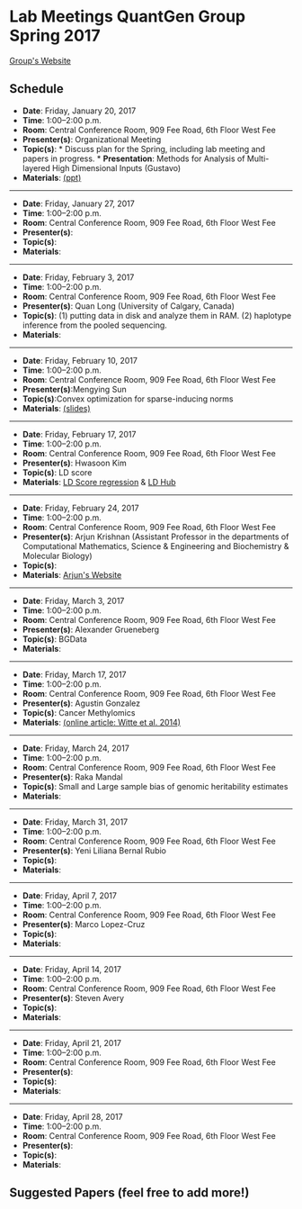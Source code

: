 # Lab Meetings QuantGen Group Spring 2017

[Group's Website](http://quantgen.github.io/)

## Schedule

 * **Date**: Friday, January 20, 2017
 * **Time**: 1:00–2:00 p.m.
 * **Room**: Central Conference Room, 909 Fee Road, 6th Floor West Fee
 * **Presenter(s)**: Organizational Meeting
 * **Topic(s)**: 
       * Discuss plan for the Spring, including lab meeting and papers in progress.
       * **Presentation**: Methods for Analysis of Multi-layered High Dimensional Inputs (Gustavo)
 * **Materials**: [(ppt)](https://dl.dropboxusercontent.com/u/22482453/presentations/HD-ANOVA.pptx)

---

 * **Date**: Friday, January 27, 2017
 * **Time**: 1:00–2:00 p.m.
 * **Room**: Central Conference Room, 909 Fee Road, 6th Floor West Fee
 * **Presenter(s)**: 
 * **Topic(s)**: 
 * **Materials**: 

---

 * **Date**: Friday, February 3, 2017
 * **Time**: 1:00–2:00 p.m.
 * **Room**: Central Conference Room, 909 Fee Road, 6th Floor West Fee
 * **Presenter(s)**: Quan Long (University of Calgary, Canada)
 * **Topic(s)**: (1) putting data in disk and analyze them in RAM. (2) haplotype inference from the pooled sequencing.
 * **Materials**: 

---

 * **Date**: Friday, February 10, 2017
 * **Time**: 1:00–2:00 p.m.
 * **Room**: Central Conference Room, 909 Fee Road, 6th Floor West Fee
 * **Presenter(s)**:Mengying Sun
 * **Topic(s)**:Convex optimization for sparse-inducing norms
 * **Materials**: [(slides)](https://www.dropbox.com/s/tpry70xdx2w10ey/Convex%20Optimization_3.pptx?dl=0)

---

 * **Date**: Friday, February 17, 2017
 * **Time**: 1:00–2:00 p.m.
 * **Room**: Central Conference Room, 909 Fee Road, 6th Floor West Fee
 * **Presenter(s)**: Hwasoon Kim
 * **Topic(s)**: LD score
 * **Materials**: [LD Score regression](https://www.dropbox.com/s/k1c80fb33qpxm3q/Bulik-Sullivan_2015.pdf?dl=0) & [LD Hub](https://www.dropbox.com/s/6lpllbpxye9f4y8/Zheng_2016.pdf?dl=0)

---

 * **Date**: Friday, February 24, 2017
 * **Time**: 1:00–2:00 p.m.
 * **Room**: Central Conference Room, 909 Fee Road, 6th Floor West Fee
 * **Presenter(s)**: Arjun Krishnan (Assistant Professor in the departments of Computational Mathematics, Science & Engineering and Biochemistry & Molecular Biology)
 * **Topic(s)**: 
 * **Materials**: [Arjun's Website](https://www.arjun-krishnan.net/)

---

 * **Date**: Friday, March 3, 2017
 * **Time**: 1:00–2:00 p.m.
 * **Room**: Central Conference Room, 909 Fee Road, 6th Floor West Fee
 * **Presenter(s)**: Alexander Grueneberg
 * **Topic(s)**: BGData
 * **Materials**: 

---

 * **Date**: Friday, March 17, 2017
 * **Time**: 1:00–2:00 p.m.
 * **Room**: Central Conference Room, 909 Fee Road, 6th Floor West Fee
 * **Presenter(s)**: Agustin Gonzalez
 * **Topic(s)**: Cancer Methylomics
 * **Materials**: [(online article: Witte et al. 2014)](https://genomemedicine.biomedcentral.com/articles/10.1186/s13073-014-0066-6)

---

 * **Date**: Friday, March 24, 2017
 * **Time**: 1:00–2:00 p.m.
 * **Room**: Central Conference Room, 909 Fee Road, 6th Floor West Fee
 * **Presenter(s)**: Raka Mandal
 * **Topic(s)**: Small and Large sample bias of genomic heritability estimates
 * **Materials**: 

---

 * **Date**: Friday, March 31, 2017
 * **Time**: 1:00–2:00 p.m.
 * **Room**: Central Conference Room, 909 Fee Road, 6th Floor West Fee
 * **Presenter(s)**: Yeni Liliana Bernal Rubio
 * **Topic(s)**: 
 * **Materials**: 

---

 * **Date**: Friday, April 7, 2017
 * **Time**: 1:00–2:00 p.m.
 * **Room**: Central Conference Room, 909 Fee Road, 6th Floor West Fee
 * **Presenter(s)**: Marco Lopez-Cruz
 * **Topic(s)**: 
 * **Materials**: 

---
 
 * **Date**: Friday, April 14, 2017
 * **Time**: 1:00–2:00 p.m.
 * **Room**: Central Conference Room, 909 Fee Road, 6th Floor West Fee
 * **Presenter(s)**: Steven Avery
 * **Topic(s)**: 
 * **Materials**: 

---

 * **Date**: Friday, April 21, 2017
 * **Time**: 1:00–2:00 p.m.
 * **Room**: Central Conference Room, 909 Fee Road, 6th Floor West Fee
 * **Presenter(s)**: 
 * **Topic(s)**: 
 * **Materials**: 

---

 * **Date**: Friday, April 28, 2017
 * **Time**: 1:00–2:00 p.m.
 * **Room**: Central Conference Room, 909 Fee Road, 6th Floor West Fee
 * **Presenter(s)**: 
 * **Topic(s)**: 
 * **Materials**: 

## Suggested Papers (feel free to add more!)
